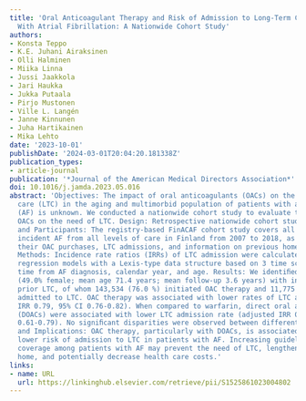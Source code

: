 ```yaml
---
title: 'Oral Anticoagulant Therapy and Risk of Admission to Long-Term Care in patients
  With Atrial Fibrillation: A Nationwide Cohort Study'
authors:
- Konsta Teppo
- K.E. Juhani Airaksinen
- Olli Halminen
- Miika Linna
- Jussi Jaakkola
- Jari Haukka
- Jukka Putaala
- Pirjo Mustonen
- Ville L. Langén
- Janne Kinnunen
- Juha Hartikainen
- Mika Lehto
date: '2023-10-01'
publishDate: '2024-03-01T20:04:20.181338Z'
publication_types:
- article-journal
publication: '*Journal of the American Medical Directors Association*'
doi: 10.1016/j.jamda.2023.05.016
abstract: 'Objectives: The impact of oral anticoagulants (OACs) on the need of long-term
  care (LTC) in the aging and multimorbid population of patients with atrial ﬁbrillation
  (AF) is unknown. We conducted a nationwide cohort study to evaluate the effect of
  OACs on the need of LTC. Design: Retrospective nationwide cohort study. Setting
  and Participants: The registry-based FinACAF cohort study covers all patients with
  incident AF from all levels of care in Finland from 2007 to 2018, as well as all
  their OAC purchases, LTC admissions, and information on previous home care acuity.
  Methods: Incidence rate ratios (IRRs) of LTC admission were calculated using Poisson
  regression models with a Lexis-type data structure based on 3 time scales: follow-up
  time from AF diagnosis, calendar year, and age. Results: We identiﬁed 188,752 patients
  (49.0% female; mean age 71.4 years; mean follow-up 3.6 years) with incident AF without
  prior LTC, of whom 143,534 (76.0 %) initiated OAC therapy and 11,775 (6.2 %) were
  admitted to LTC. OAC therapy was associated with lower rates of LTC admission (adjusted
  IRR 0.79, 95% CI 0.76-0.82). When compared to warfarin, direct oral anticoagulants
  (DOACs) were associated with lower LTC admission rate (adjusted IRR 0.69, 95% CI
  0.61-0.79). No signiﬁcant disparities were observed between different DOACs. Conclusions
  and Implications: OAC therapy, particularly with DOACs, is associated with a substantially
  lower risk of admission to LTC in patients with AF. Increasing guideline-based OAC
  coverage among patients with AF may prevent the need of LTC, lengthen survival at
  home, and potentially decrease health care costs.'
links:
- name: URL
  url: https://linkinghub.elsevier.com/retrieve/pii/S1525861023004802
---
```

